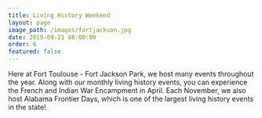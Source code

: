 ```yaml
---
title: Living History Weekend
layout: page
image_path: /images/fortjackson.jpg
date: 2019-09-21 08:00:00
order: 6
featured: false
---
```


Here at Fort Toulouse - Fort Jackson Park, we host many events throughout the year. Along with our monthly living history events, you can experience the French and Indian War Encampment in April. Each November, we also host Alabama Frontier Days, which is one of the largest living history events in the state!